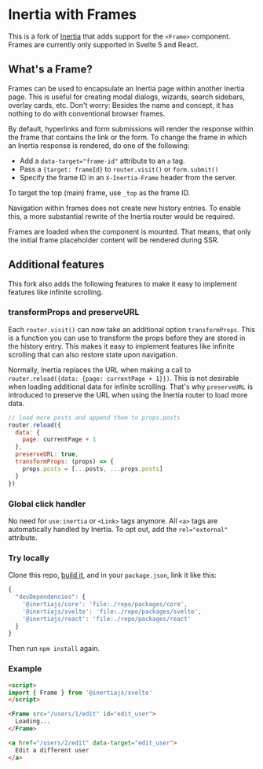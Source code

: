 # Inertia with Frames

This is a fork of [Inertia](https://github.com/inertiajs/inertia) that adds support for the `<Frame>` component. Frames are currently only supported in Svelte 5 and React.

## What's a Frame?

Frames can be used to encapsulate an Inertia page within another Inertia page. This is useful for creating modal dialogs, wizards, search sidebars, overlay cards, etc. Don't worry: Besides the name and concept, it has nothing to do with conventional browser frames.

By default, hyperlinks and form submissions will render the response within the frame that contains the link or the form. To change the frame in which an Inertia response is rendered, do one of the following:

- Add a `data-target="frame-id"` attribute to an `a` tag.
- Pass a  `{target: frameId}` to `router.visit()` or `form.submit()`
- Specify the frame ID in an `X-Inertia-Frame` header from the server.

To target the top (main) frame, use `_top` as the frame ID.

Navigation within frames does not create new history entries. To enable this, a more substantial rewrite of the Inertia router would be required.

Frames are loaded when the component is mounted. That means, that only the initial frame placeholder content will be rendered during SSR.

## Additional features

This fork also adds the following features to make it easy to implement features like infinite scrolling.

### transformProps and preserveURL

Each `router.visit()` can now take an additional option `transformProps`. This is a function you can use to transform the props before they are stored in the history entry. This makes it easy to implement features like infinite scrolling that can also restore state upon navigation.

Normally, Inertia replaces the URL when making a call to `router.reload({data: {page: currentPage + 1}})`. This is not desirable when loading additional data for infinite scrolling. That's why `preserveURL` is introduced to preserve the URL when using the Inertia router to load more data.

```js
// load more posts and append them to props.posts
router.reload({
  data: {
    page: currentPage + 1
  },
  preserveURL: true,
  transformProps: (props) => {
    props.posts = [...posts, ...props.posts]
  }
})
```



### Global click handler

No need for `use:inertia` or `<Link>` tags anymore. All `<a>` tags are automatically handled by Inertia. To opt out, add the `rel="external"` attribute.

### Try locally

Clone this repo, [build it](https://github.com/inertiajs/inertia/blob/master/.github/CONTRIBUTING.md#packages), and in your `package.json`, link it like this:

```js
{
  "devDependencies": {
    '@inertiajs/core': 'file:./repo/packages/core',
    '@inertiajs/svelte': 'file:./repo/packages/svelte',
    '@inertiajs/react': 'file:./repo/packages/react'
  }
}
```

Then run `npm install` again.

### Example

```html
<script>
import { Frame } from '@inertiajs/svelte'
</script>

<Frame src="/users/1/edit" id="edit_user">
  Loading...
</Frame>

<a href="/users/2/edit" data-target="edit_user">
  Edit a different user
</a>
```
